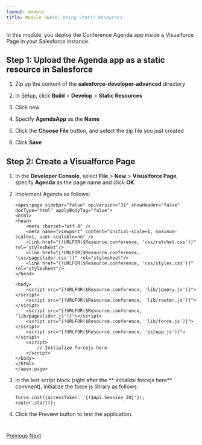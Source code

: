 ```yaml
---
layout: module
title: Module 9&#58; Using Static Resources
---
```

In this module, you deploy the Conference Agenda app inside a Visualforce Page in your Salesforce instance. 


## Step 1: Upload the Agenda app as a static resource in Salesforce

1. Zip up the content of the **salesforce-developer-advanced** directory

1. In Setup, click **Build** > **Develop** > **Static Resources**

1. Click new
 
1. Specify **AgendaApp** as the **Name**
 
1. Click the **Choose File** button, and select the zip file you just created

1. Click **Save**


## Step 2: Create a Visualforce Page

1. In the **Developer Console**, select **File** > **New** > **Visualforce Page**, specify **Agenda** as the page name and click **OK**

1. Implement Agenda as follows:

    ```
    <apex:page sidebar="false" apiVersion="31" showHeader="false" docType="html" applyBodyTag="false">
    <html>
    <head>
        <meta charset="utf-8" />
        <meta name="viewport" content="initial-scale=1, maximum-scale=1, user-scalable=no" />
    	<link href="{!URLFOR($Resource.conference, 'css/ratchet.css')}" rel="stylesheet"/>
    	<link href="{!URLFOR($Resource.conference, 'css/pageslider.css')}" rel="stylesheet"/>
    	<link href="{!URLFOR($Resource.conference, 'css/styles.css')}" rel="stylesheet"/>
    </head>
    
    <body>
        <script src="{!URLFOR($Resource.conference, 'lib/jquery.js')}"></script>
        <script src="{!URLFOR($Resource.conference, 'lib/router.js')}"></script>
        <script src="{!URLFOR($Resource.conference, 'lib/pageslider.js')}"></script>
        <script src="{!URLFOR($Resource.conference, 'lib/force.js')}"></script>
        <script src="{!URLFOR($Resource.conference, 'js/app.js')}"></script>
    	<script>
    	    // Initialize forcejs here
        </script>    
    </body>
    </html>    
    </apex:page>
    ```
    
1. In the last script block (right after the ** Initialize forcejs here** comment), initialize the force js library as follows: 

    ```
    force.init({accessToken: '{!$Api.Session_ID}'});
    router.start();
    ```

1. Click the Preview button to test the application.

<div class="row" style="margin-top:40px;">
<div class="col-sm-12">
<a href="Creating-a-Controller-Extension.html" class="btn btn-default"><i class="glyphicon glyphicon-chevron-left"></i> Previous</a>
<a href="Using-the-Salesforce1-Platform-APIs.html" class="btn btn-default pull-right">Next <i class="glyphicon glyphicon-chevron-right"></i></a>
</div>
</div>
